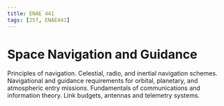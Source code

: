 ```yaml
---
title: ENAE 441
tags: [25f, ENAE441]
---
```


# Space Navigation and Guidance

Principles of navigation. Celestial, radio, and inertial navigation schemes. Navigational and guidance requirements for orbital, planetary, and atmospheric entry missions. Fundamentals of communications and information theory. Link budgets, antennas and telemetry systems.
